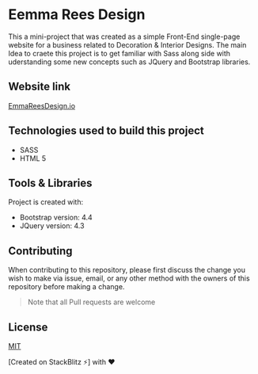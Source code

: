 # Eemma Rees Design

This a mini-project that was created as a simple Front-End single-page website for a business related to Decoration & Interior Designs. The main Idea to craete this project is to get familiar with Sass along side with uderstanding some new concepts such as JQuery and Bootstrap libraries.

## Website link

[EmmaReesDesign.io](https://js-emma-rees-design.stackblitz.io/)

## Technologies used to build this project

<ul>
  <li>SASS</li>
  <li>HTML 5</li>
 </ul>
 
 ## Tools & Libraries  

Project is created with:

* Bootstrap version: 4.4
* JQuery version: 4.3

## Contributing

When contributing to this repository, please first discuss the change you wish to make via issue, email, or any other method with the owners of this repository before making a change.

>Note that all Pull requests are welcome

## License

[MIT](https://choosealicense.com/licenses/mit/)


[Created on StackBlitz ⚡️] with :heart:
